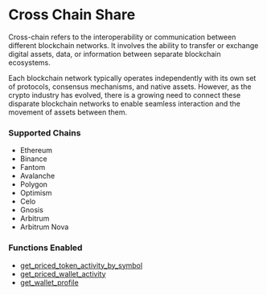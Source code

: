 # Cross Chain Share

Cross-chain refers to the interoperability or communication between different blockchain networks. It involves the ability to transfer or exchange digital assets, data, or information between separate blockchain ecosystems.

Each blockchain network typically operates independently with its own set of protocols, consensus mechanisms, and native assets. However, as the crypto industry has evolved, there is a growing need to connect these disparate blockchain networks to enable seamless interaction and the movement of assets between them.

### Supported Chains
- Ethereum
- Binance
- Fantom
- Avalanche
- Polygon
- Optimism
- Celo
- Gnosis
- Arbitrum
- Arbitrum Nova

### Functions Enabled
- [get_priced_token_activity_by_symbol](./functions.md#get_priced_token_activity_by_symbol)
- [get_priced_wallet_activity](./functions.md#get_priced_wallet_activity)
- [get_wallet_profile](./functions.md#get_wallet_profile)
